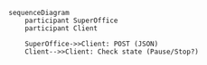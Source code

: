 <!-- markdownlint-disable-file MD041 -->
```mermaid
sequenceDiagram
    participant SuperOffice
    participant Client

    SuperOffice->>Client: POST (JSON)
    Client-->>Client: Check state (Pause/Stop?)
```

